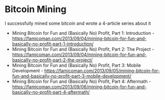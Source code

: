 # Bitcoin Mining

I successfully mined some bitcoin and wrote a 4-article series about it

* Mining Bitcoin for Fun and (Basically No) Profit, Part 1: Introduction - https://famicoman.com/2013/09/04/mining-bitcoin-for-fun-and-basically-no-profit-part-1-introduction/
* Mining Bitcoin for Fun and (Basically No) Profit, Part 2: The Project - https://famicoman.com/2013/09/04/mining-bitcoin-for-fun-and-basically-no-profit-part-2-the-project/
* Mining Bitcoin for Fun and (Basically No) Profit, Part 3: Mobile Development - https://famicoman.com/2013/09/05/mining-bitcoin-for-fun-and-basically-no-profit-part-3-mobile-development/
* Mining Bitcoin for Fun and (Basically No) Profit, Part 4: Aftermath - https://famicoman.com/2013/09/06/mining-bitcoin-for-fun-and-basically-no-profit-part-4-aftermath/